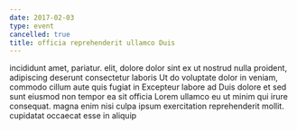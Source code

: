 ```yaml
---
date: 2017-02-03
type: event
cancelled: true
title: officia reprehenderit ullamco Duis
---
```

incididunt amet, pariatur. elit, dolore dolor sint ex ut nostrud nulla proident, adipiscing deserunt consectetur laboris Ut do voluptate dolor in veniam, commodo cillum aute quis fugiat in Excepteur labore ad Duis dolore et sed sunt eiusmod non tempor ea sit officia Lorem ullamco eu ut minim qui irure consequat. magna enim nisi culpa ipsum exercitation reprehenderit mollit. cupidatat occaecat esse in aliquip